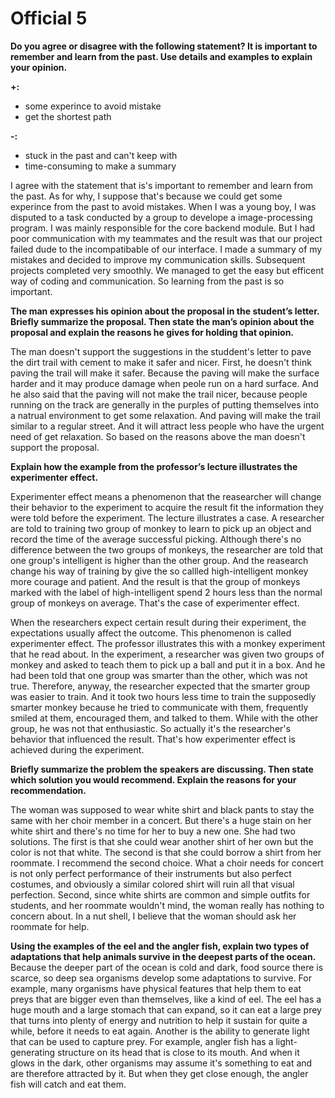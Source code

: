 # Official 5
**Do you agree or disagree with the following statement? It is important to remember and learn from the past. Use details and examples to explain your opinion.**

__+:__
* some experince to avoid mistake
* get the shortest path

__-:__
* stuck in the past and can't keep with
* time-consuming to make a summary

I agree with the statement that is's important to remember and learn from the past. As for why, I suppose that's because we could get some experince from the past to avoid mistakes. When I was a young boy, I was disputed to a task conducted by a group to develope a image-processing program. I was mainly responsible for the core backend module. But I had poor communication with my teammates and the result was that our project failed dude to the incompatibable of our interface. I made a summary of my mistakes and decided to improve my communication skills. Subsequent projects completed very smoothly. We managed to get the easy but efficent way of  coding and communication. So learning from the past is so important.


**The man expresses his opinion about the proposal in the student’s letter. Briefly summarize the proposal. Then state the man’s opinion about the proposal and explain the reasons he gives for holding that opinion.**

The man doesn't support the suggestions in the studdent's letter to pave the dirt trail with cement to make it safer and nicer. First, he doesn't think paving the trail will make it safer. Because the paving will make the surface harder and it may produce damage when peole run on a hard surface. And he also said that the paving will not make the trail nicer, because people running on the track are generally in the purples of putting themselves into a natrual environment to get some relaxation. And paving will make the trail similar to a regular street. And it will attract less people who have the urgent need of get relaxation. So based on the reasons above the man doesn't support the proposal.


**Explain how the example from the professor’s lecture illustrates the experimenter effect.**

Experimenter effect means a phenomenon that the reasearcher will change their behavior to the experiment to acquire the result fit the information they were told before the experiment. The lecture illustrates a case. A researcher are told to training two group of monkey to learn to pick up an object and record the time of the average successful picking. Although there's no difference between the two groups of monkeys, the researcher are told that one group's intelligent is higher than the other group. And the reasearch change his way of training by give the so callled high-intelligent monkey more courage and patient. And the result is that the group of monkeys marked with the label of high-intelligent spend 2 hours less than the normal group of monkeys on average. That's the case of experimenter effect.




When the researchers expect certain result during their experiment, the expectations usually affect the outcome. This phenomenon is called experimenter effect. The professor illustrates this with a monkey experiment that he read about. In the experiment, a researcher was given two groups of monkey and asked to teach them to pick up a ball and put it in a box. And he had been told that one group was smarter than the other, which was not true. Therefore, anyway, the researcher expected that the smarter group was easier to train. And it took two hours less time to train the supposedly smarter monkey because he tried to communicate with them, frequently smiled at them, encouraged them, and talked to them. While with the other group, he was not that enthusiastic. So actually it's the researcher's behavior that influenced the result. That's how experimenter effect is achieved during the experiment.


**Briefly summarize the problem the speakers are discussing. Then state which solution you would recommend. Explain the reasons for your recommendation.**

The woman was supposed to wear white shirt and black pants to stay the same with her choir member in a concert. But there's a huge stain on her white shirt and there's no time for her to buy a new one. She had two solutions. The first is that she could wear another shirt of her own but the color is not that white. The second is that she could borrow a shirt from her roommate. I recommend the second choice. What a choir needs for concert is not only perfect performance of their instruments but also perfect costumes, and obviously a similar colored shirt will ruin all that visual perfection. Second, since white shirts are common and simple outfits for students, and her roommate wouldn't mind, the woman really has nothing to concern about. In a nut shell, I believe that the woman should ask her roommate for help.


**Using the examples of the eel and the angler fish, explain two types of adaptations that help animals survive in the deepest parts of the ocean.**  
Because the deeper part of the ocean is cold and dark, food source there is scarce, so deep sea organisms develop some adaptations to survive. For example, many organisms have physical features that help them to eat preys that are bigger even than themselves, like a kind of eel. The eel has a huge mouth and a large stomach that can expand, so it can eat a large prey that turns into plenty of energy and nutrition to help it sustain for quite a while, before it needs to eat again. Another is the ability to generate light that can be used to capture prey. For example, angler fish has a light-generating structure on its head that is close to its mouth. And when it glows in the dark, other organisms may assume it's something to eat and are therefore attracted by it. But when they get close enough, the angler fish will catch and eat them.
